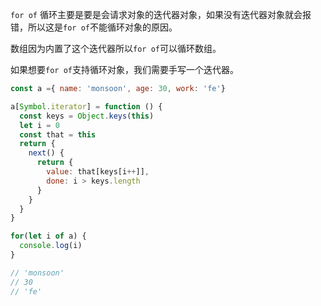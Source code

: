 `for of` 循环主要是要是会请求对象的迭代器对象，如果没有迭代器对象就会报错，所以这是`for of`不能循环对象的原因。

数组因为内置了这个迭代器所以`for of`可以循环数组。

如果想要`for of`支持循环对象，我们需要手写一个迭代器。

```js
const a ={ name: 'monsoon', age: 30, work: 'fe'}

a[Symbol.iterator] = function () {
  const keys = Object.keys(this)
  let i = 0
  const that = this
  return {
    next() {
      return {
        value: that[keys[i++]],
        done: i > keys.length
      }
    }
  }
}

for(let i of a) {
  console.log(i)
}

// 'monsoon'
// 30
// 'fe'
```